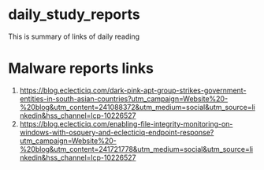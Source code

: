 # daily_study_reports
This is summary of links of daily reading

# Malware reports links
1. https://blog.eclecticiq.com/dark-pink-apt-group-strikes-government-entities-in-south-asian-countries?utm_campaign=Website%20-%20blog&utm_content=241088372&utm_medium=social&utm_source=linkedin&hss_channel=lcp-10226527
2. https://blog.eclecticiq.com/enabling-file-integrity-monitoring-on-windows-with-osquery-and-eclecticiq-endpoint-response?utm_campaign=Website%20-%20blog&utm_content=241721778&utm_medium=social&utm_source=linkedin&hss_channel=lcp-10226527
